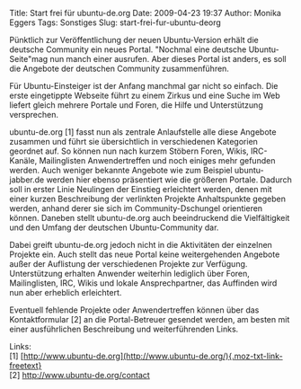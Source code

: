 Title: Start frei für ubuntu-de.org
Date: 2009-04-23 19:37
Author: Monika Eggers
Tags: Sonstiges
Slug: start-frei-fur-ubuntu-deorg

Pünktlich zur Veröffentlichung der neuen Ubuntu-Version erhält die
deutsche Community ein neues Portal. "Nochmal eine deutsche
Ubuntu-Seite"mag nun manch einer ausrufen. Aber dieses Portal ist
anders, es soll die Angebote der deutschen Community zusammenführen.


Für Ubuntu-Einsteiger ist der Anfang manchmal gar nicht so einfach. Die
erste eingetippte Webseite führt zu einem Zirkus und eine Suche im Web
liefert gleich mehrere Portale und Foren, die Hilfe und Unterstützung
versprechen.


<!--break--><!--break-->

ubuntu-de.org \[1\] fasst nun als zentrale Anlaufstelle alle diese
Angebote zusammen und führt sie übersichtlich in verschiedenen
Kategorien geordnet auf. So können nun nach kurzem Stöbern Foren, Wikis,
IRC-Kanäle, Mailinglisten Anwendertreffen und noch einiges mehr gefunden
werden. Auch weniger bekannte Angebote wie zum Beispiel ubuntu-jabber.de
werden hier ebenso präsentiert wie die größeren Portale. Dadurch soll in
erster Linie Neulingen der Einstieg erleichtert werden, denen mit einer
kurzen Beschreibung der verlinkten Projekte Anhaltspunkte gegeben
werden, anhand derer sie sich im Community-Dschungel orientieren können.
Daneben stellt ubuntu-de.org auch beeindruckend die Vielfältigkeit und
den Umfang der deutschen Ubuntu-Community dar.


Dabei greift ubuntu-de.org jedoch nicht in die Aktivitäten der einzelnen
Projekte ein. Auch stellt das neue Portal keine weitergehenden Angebote
außer der Auflistung der verschiedenen Projekte zur Verfügung.  
Unterstützung erhalten Anwender weiterhin lediglich über Foren,
Mailinglisten, IRC, Wikis und lokale Ansprechpartner, das Auffinden wird
nun aber erheblich erleichtert.


Eventuell fehlende Projekte oder Anwendertreffen können über das
Kontaktformular \[2\] an die Portal-Betreuer gesendet werden, am besten
mit einer ausführlichen Beschreibung und weiterführenden Links.


Links:  
\[1\]
[http://www.ubuntu-de.org](http://www.ubuntu-de.org/){.moz-txt-link-freetext}  
\[2\] <http://www.ubuntu-de.org/contact>



